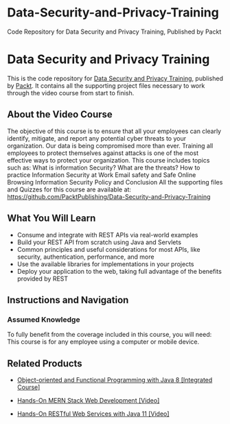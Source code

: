 # Data-Security-and-Privacy-Training
Code Repository for Data Security and Privacy Training, Published by Packt
# Data Security and Privacy Training
This is the code repository for [Data Security and Privacy Training](https://www.packtpub.com/web-development/hands-restful-web-services-java-11-video?utm_source=github&utm_medium=repository&utm_campaign=9781789956153), published by [Packt](https://www.packtpub.com/?utm_source=github). It contains all the supporting project files necessary to work through the video course from start to finish.
## About the Video Course
The objective of this course is to ensure that all your employees can clearly identify, mitigate, and report any potential cyber threats to your organization. Our data is being compromised more than ever. Training all employees to protect themselves against attacks is one of the most effective ways to protect your organization. 
This course includes topics such as:
What is information Security?
What are the threats?
How to practice Information Security at Work
Email safety and Safe Online Browsing
Information Security Policy and Conclusion
All the supporting files and Quizzes for this course are available at: https://github.com/PacktPublishing/Data-Security-and-Privacy-Training

<H2>What You Will Learn</H2>
<DIV class=book-info-will-learn-text>
<UL>
<LI>Consume and integrate with REST APIs via real-world examples 
<LI>Build your REST API from scratch using Java and Servlets 
<LI>Common principles and useful considerations for most APIs, like security, authentication, performance, and more 
<LI>Use the available libraries for implementations in your projects 
<LI>Deploy your application to the web, taking full advantage of the benefits provided by REST </LI></UL></DIV>

## Instructions and Navigation
### Assumed Knowledge
To fully benefit from the coverage included in this course, you will need:<br/>
This course is for any employee using a computer or mobile device.

    

## Related Products
* [Object-oriented and Functional Programming with Java 8 [Integrated Course]](https://www.packtpub.com/web-development/hands-restful-web-services-java-11-video?utm_source=github&utm_medium=repository&utm_campaign=9781789956153)

* [Hands-On MERN Stack Web Development [Video]](https://www.packtpub.com/web-development/hands-restful-web-services-java-11-video?utm_source=github&utm_medium=repository&utm_campaign=9781789956153)

* [Hands-On RESTful Web Services with Java 11 [Video]](https://www.packtpub.com/web-development/hands-restful-web-services-java-11-video?utm_source=github&utm_medium=repository&utm_campaign=9781789956153)

